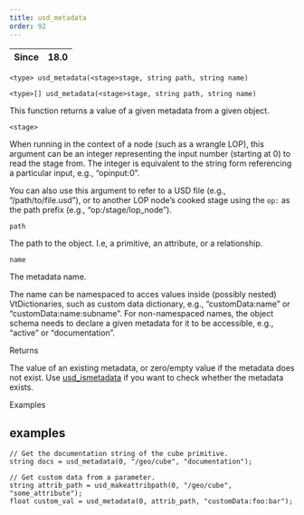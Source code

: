 ```yaml
---
title: usd_metadata
order: 92
---
```

| Since | 18.0 |
| --- | --- |

`<type> usd_metadata(<stage>stage, string path, string name)`

`<type>[] usd_metadata(<stage>stage, string path, string name)`

This function returns a value of a given metadata from a given object.

`<stage>`

When running in the context of a node (such as a wrangle LOP), this argument can be an integer representing the input number (starting at 0) to read the stage from. The integer is equivalent to the string form referencing a particular input, e.g., “opinput:0”.

You can also use this argument to refer to a USD file (e.g., “/path/to/file.usd”), or to another LOP node’s cooked stage using the `op:` as the path prefix (e.g., “op:/stage/lop_node”).

`path`

The path to the object. I.e, a primitive, an attribute, or a relationship.

`name`

The metadata name.

The name can be namespaced to acces values inside (possibly nested) VtDictionaries, such as custom data dictionary, e.g., “customData:name” or “customData:name:subname”. For non-namespaced names, the object schema needs to declare a given metadata for it to be accessible, e.g., “active” or “documentation”.

Returns

The value of an existing metadata, or zero/empty value if the metadata does not exist. Use [usd_ismetadata](/en/houdini-vex/usd/usd_ismetadata "Checks if the primitive has metadata by the given name.") if you want to check whether the metadata exists.

Examples

## examples

```vex
// Get the documentation string of the cube primitive.
string docs = usd_metadata(0, "/geo/cube", "documentation");

// Get custom data from a parameter.
string attrib_path = usd_makeattribpath(0, "/geo/cube", "some_attribute");
float custom_val = usd_metadata(0, attrib_path, "customData:foo:bar");

```
